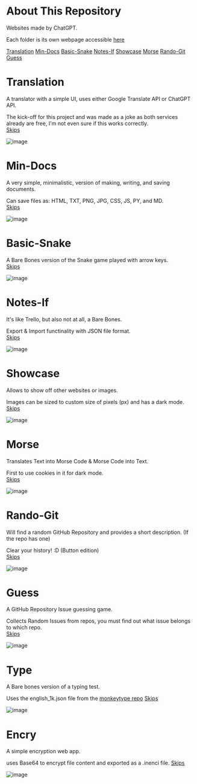 # About This Repository
Websites made by ChatGPT.

Each folder is its own webpage accessible [here](https://cellijel.github.io/GPTMade)

[Translation](#translation)
[Min-Docs](#min-docs)
[Basic-Snake](#basic-snake)
[Notes-If](#notes-if)
[Showcase](#showcase)
[Morse](#morse)
[Rando-Git](#rando-git)
[Guess](#guess)
# Translation
A translator with a simple UI, uses either Google Translate API or ChatGPT API.

The kick-off for this project and was made as a joke as both services already are free, I'm not even sure if this works correctly.<br>
[Skips](#about-this-repository)

![image](https://github.com/user-attachments/assets/6788faa2-a0ae-40f9-9d9c-0565e7ffdb07)

# Min-Docs
A very simple, minimalistic, version of making, writing, and saving documents.

Can save files as: HTML, TXT, PNG, JPG, CSS, JS, PY, and MD.<br>
[Skips](#about-this-repository)<br>

![image](https://github.com/user-attachments/assets/97d93543-bfd4-4d20-9cc6-aeaf34d41052)

# Basic-Snake
A Bare Bones version of the Snake game played with arrow keys.<br>
[Skips](#about-this-repository)<br>

![image](https://github.com/user-attachments/assets/1b91f4c8-6d83-407a-a867-fc682005cb66)

# Notes-If
It's like Trello, but also not at all, a Bare Bones.

Export & Import functinality with JSON file format.<br>
[Skips](#about-this-repository)<br>

![image](https://github.com/user-attachments/assets/885f31bb-ee79-46f0-8cb7-7dcc9f60ea19)

# Showcase
Allows to show off other websites or images.

Images can be sized to custom size of pixels (px) and has a dark mode.<br>
[Skips](#about-this-repository)<br>

![image](https://github.com/user-attachments/assets/d136a42d-428c-4e70-9110-967c4603d48d)

# Morse
Translates Text into Morse Code & Morse Code into Text.

First to use cookies in it for dark mode.<br>
[Skips](#about-this-repository)<br>

![image](https://github.com/user-attachments/assets/c6661e1a-0fd6-495b-94fa-df1a76113ddb)

# Rando-Git
Will find a random GitHub Repository and provides a short description. (If the repo has one)

Clear your history! :D (Button edition)<br>
[Skips](#about-this-repository)<br>

![image](https://github.com/user-attachments/assets/98e783fe-f428-453c-a754-b0bd21bd8762)

# Guess
A GitHub Repository Issue guessing game.

Collects Random Issues from repos, you must find out what issue belongs to which repo.<br>
[Skips](#about-this-repository)<br>

![image](https://github.com/user-attachments/assets/f8e17444-eb2d-4db5-8ec1-dd8866a0875b)

# Type
A Bare bones version of a typing test.

Uses the english_1k.json file from the [monkeytype repo](https://github.com/monkeytypegame/monkeytype)
[Skips](#about-this-repository)<br>

![image](https://github.com/user-attachments/assets/8b8616da-7091-4933-9d62-b28b96e4094b)

# Encry
A simple encryption web app.

uses Base64 to encrypt file content and exported as a .inenci file.
[Skips](#about-this-repository)<br>

![image](https://github.com/user-attachments/assets/5104b33b-474f-4e55-a660-4851c6562c8b)
